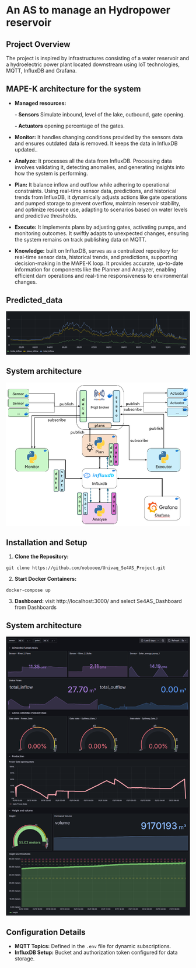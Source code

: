 # An AS to manage an Hydropower reservoir

## Project Overview
The project is inspired by infrastructures consisting of a water reservoir and a hydroelectric power plant located downstream using IoT technologies, MQTT, InfluxDB and Grafana.

## MAPE-K architecture for the system
- **Managed resources:** 
  
  **- Sensors** Simulate inbound, level of the lake, outbound, gate opening.

  **- Actuators** opening percentage of the gates.

- **Monitor:** It handles changing conditions provided by the sensors  data and ensures outdated data is removed. It keeps the data in InfluxDB updated..
- **Analyze:** It processes all the data from InfluxDB. Processing data involves validating it, detecting anomalies, and generating insights into how the system is performing.
- **Plan:** It balance inflow and outflow while adhering to operational constraints. Using real-time sensor data, predictions, and historical trends from InfluxDB, it dynamically adjusts actions like gate operations and pumped storage to prevent overflow, maintain reservoir stability, and optimize resource use, adapting to scenarios based on water levels and predictive thresholds.
- **Execute:** It implements plans by adjusting gates, activating pumps, and monitoring outcomes. It swiftly adapts to unexpected changes, ensuring the system remains on track publishing data on MQTT.
- **Knowledge:** built on InfluxDB, serves as a centralized repository for real-time sensor data, historical trends, and predictions, supporting decision-making in the MAPE-K loop. It provides accurate, up-to-date information for components like the Planner and Analyzer, enabling efficient dam operations and real-time responsiveness to environmental changes.

## Predicted_data
![System architecture image](./predicted_data.png)


## System architecture
![System architecture image](./system_architecture.png)


## Installation and Setup
1. **Clone the Repository:**
```
git clone https://github.com/oobooee/Univaq_Se4AS_Project.git
```
2. **Start Docker Containers:**
```
docker-compose up 
```

3. **Dashboard:**
visit http://localhost:3000/ and select Se4AS_Dashboard from Dashboards

## System architecture
![System architecture image](./dashb.png)

## Configuration Details
- **MQTT Topics:** Defined in the `.env` file for dynamic subscriptions.
- **InfluxDB Setup:** Bucket and authorization token configured for data storage.




